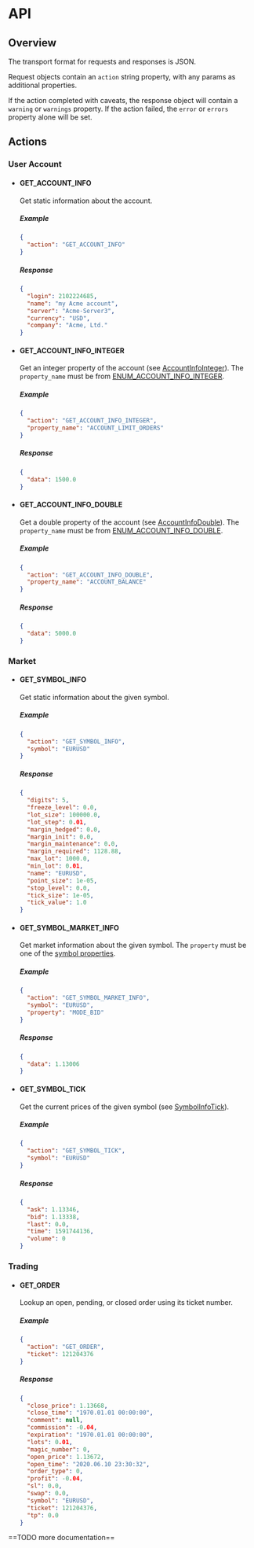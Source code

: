 # API

## Overview
The transport format for requests and responses is JSON.

Request objects contain an `action` string property, with any params as additional properties.

If the action completed with caveats, the response object will contain a `warning` or `warnings` property.
If the action failed, the `error` or `errors` property alone will be set.

## Actions

### User Account

- #### GET_ACCOUNT_INFO
  Get static information about the account.
  
  ##### Example
  ```json
  {
    "action": "GET_ACCOUNT_INFO"
  }
  ```
  ##### Response
  ```json
  {
    "login": 2102224685,
    "name": "my Acme account",
    "server": "Acme-Server3",
    "currency": "USD",
    "company": "Acme, Ltd."
  }
  ```

- #### GET_ACCOUNT_INFO_INTEGER
  Get an integer property of the account (see [AccountInfoInteger](https://docs.mql4.com/account/accountinfointeger)).
  The `property_name` must be from [ENUM_ACCOUNT_INFO_INTEGER](https://docs.mql4.com/constants/environment_state/accountinformation#enum_account_info_integer).
  
  ##### Example
  ```json
  {
    "action": "GET_ACCOUNT_INFO_INTEGER",
    "property_name": "ACCOUNT_LIMIT_ORDERS"
  }
  ```
  ##### Response
  ```json
  {
    "data": 1500.0
  }
  ```

- #### GET_ACCOUNT_INFO_DOUBLE
  Get a double property of the account (see [AccountInfoDouble](https://docs.mql4.com/account/accountinfodouble)).
  The `property_name` must be from [ENUM_ACCOUNT_INFO_DOUBLE](https://docs.mql4.com/constants/environment_state/accountinformation#enum_account_info_double).
  
  ##### Example
  ```json
  {
    "action": "GET_ACCOUNT_INFO_DOUBLE",
    "property_name": "ACCOUNT_BALANCE"
  }
  ```
  ##### Response
  ```json
  {
    "data": 5000.0
  }
  ```
### Market

- #### GET_SYMBOL_INFO
  Get static information about the given symbol.
  
  ##### Example
  ```json
  {
    "action": "GET_SYMBOL_INFO",
    "symbol": "EURUSD"
  }
  ```
  ##### Response
  ```json
  {
    "digits": 5,
    "freeze_level": 0.0,
    "lot_size": 100000.0,
    "lot_step": 0.01,
    "margin_hedged": 0.0,
    "margin_init": 0.0,
    "margin_maintenance": 0.0,
    "margin_required": 1128.88,
    "max_lot": 1000.0,
    "min_lot": 0.01,
    "name": "EURUSD",
    "point_size": 1e-05,
    "stop_level": 0.0,
    "tick_size": 1e-05,
    "tick_value": 1.0
  }
  ```

- #### GET_SYMBOL_MARKET_INFO
  Get market information about the given symbol.
  The `property` must be one of the [symbol properties](https://docs.mql4.com/constants/environment_state/marketinfoconstants).
  
  ##### Example
  ```json
  {
    "action": "GET_SYMBOL_MARKET_INFO",
    "symbol": "EURUSD",
    "property": "MODE_BID"
  }
  ```
  ##### Response
  ```json
  {
    "data": 1.13006
  }
  ```

- #### GET_SYMBOL_TICK
  Get the current prices of the given symbol (see [SymbolInfoTick](https://docs.mql4.com/marketinformation/symbolinfotick)).
  
  ##### Example
  ```json
  {
    "action": "GET_SYMBOL_TICK",
    "symbol": "EURUSD"
  }
  ```
  ##### Response
  ```json
  {
    "ask": 1.13346,
    "bid": 1.13338,
    "last": 0.0,
    "time": 1591744136,
    "volume": 0
  }
  ```

### Trading

- #### GET_ORDER
  Lookup an open, pending, or closed order using its ticket number.
  
  ##### Example
  ```json
  {
    "action": "GET_ORDER",
    "ticket": 121204376
  }
  ```
  ##### Response
  ```json
  {
    "close_price": 1.13668,
    "close_time": "1970.01.01 00:00:00",
    "comment": null,
    "commission": -0.04,
    "expiration": "1970.01.01 00:00:00",
    "lots": 0.01,
    "magic_number": 0,
    "open_price": 1.13672,
    "open_time": "2020.06.10 23:30:32",
    "order_type": 0,
    "profit": -0.04,
    "sl": 0.0,
    "swap": 0.0,
    "symbol": "EURUSD",
    "ticket": 121204376,
    "tp": 0.0
  }
  ```
==TODO more documentation==

